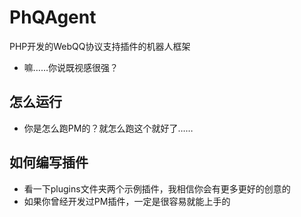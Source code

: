 # PhQAgent
PHP开发的WebQQ协议支持插件的机器人框架
 - 嘛……你说既视感很强？

## 怎么运行
 - 你是怎么跑PM的？就怎么跑这个就好了……

## 如何编写插件
 - 看一下plugins文件夹两个示例插件，我相信你会有更多更好的创意的
 - 如果你曾经开发过PM插件，一定是很容易就能上手的
